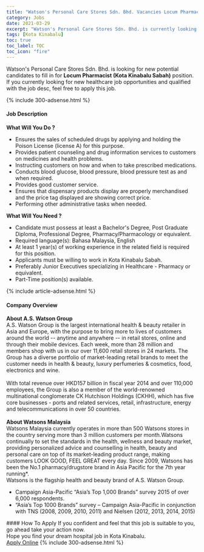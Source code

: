 ```yaml
---
title: "Watson's Personal Care Stores Sdn. Bhd. Vacancies Locum Pharmacist (Kota Kinabalu Sabah)" 
category: Jobs 
date: 2021-03-29 
excerpt: "Watson's Personal Care Stores Sdn. Bhd. is currently looking for suitable person to fill in the Locum Pharmacist (Kota Kinabalu Sabah) which positioned at Kota Kinabalu" 
tags: [Kota Kinabalu] 
toc: true 
toc_label: TOC 
toc_icon: "fire" 
--- 
```


<p>Watson's Personal Care Stores Sdn. Bhd. is looking for new potential candidates to fill in for <b>Locum Pharmacist (Kota Kinabalu Sabah)</b> position. If you currently looking for new healthcare job opportunities and qualified with the job desc, feel free to apply this job.
</p>{% include 300-adsense.html %} 
<div><div><h4>Job Description</h4></div><div><div><span><div><div><strong>What Will You Do ?</strong></div><ul><li>Ensures the sales of scheduled drugs by applying and holding the Poison License (license A) for this purpose.</li><li>Provides patient counseling and drug information services to customers on medicines and health problems.&#160;</li><li>Instructing customers on how and when to take prescribed medications.</li><li>Conducts blood glucose, blood pressure, blood pressure test as and when required.</li><li>Provides good customer service.</li><li>Ensures that dispensary products display are properly merchandised and the price tag displayed are showing correct price.</li><li>Performing other administrative tasks when needed.</li></ul><div><strong>What Will You Need ?</strong></div><ul><li>Candidate must possess at least a Bachelor's Degree, Post Graduate Diploma, Professional Degree, Pharmacy/Pharmacology or equivalent.</li><li>Required language(s): Bahasa Malaysia, English</li><li>At least 1 year(s) of working experience in the related field is required for this position.</li><li>Applicants must be willing to work in Kota Kinabalu Sabah.</li><li>Preferably Junior Executives specializing in Healthcare - Pharmacy or equivalent.</li><li>Part-Time position(s) available.</li></ul></div></span></div></div></div> 
{% include article-adsense.html %} 
<div><div><h4>Company Overview</h4></div><div><div><span><div><div>
<strong>About A.S. Watson Group</strong></div>
<div>
	A.S. Watson Group is the largest international health &amp; beauty retailer in Asia and Europe, with the purpose to bring more to lives of customers around the world -- anytime and anywhere -- in retail stores, online and through their mobile devices. Each week, more than 28 million and members shop with us in our over 11,600 retail stores in 24 markets. The Group has a diverse portfolio of market-leading retail brands to meet the customer needs in health &amp; beauty, luxury perfumeries &amp; cosmetics, food, electronics and wine.</div>
<div>
<br>
	With total revenue over HKD157 billion in fiscal year 2014 and over 110,000 employees, the Group is also a member of the world-renowned multinational conglomerate CK Hutchison Holdings (CKHH), which has five core businesses - ports and related services, retail, infrastructure, energy and telecommunications in over 50 countries.<br>
<br>
<strong>About Watsons Malaysia</strong></div>
<div>
	Watsons Malaysia currently operates in more than 500 Watsons stores in the country serving more than 3 million customers per month.Watsons continually to set the standards in the health, wellness and beauty market, providing personalized advice and counselling in health, beauty and personal care on top of its market-leading product range, making customers LOOK GOOD, FEEL GREAT every day. Since 2009, Watsons has been the No.1 pharmacy/drugstore brand in Asia Pacific for the 7th year running*.<br>
	Watsons is the flagship health and beauty brand of A.S. Watson Group.</div>
<ul>
<li>
		Campaign Asia-Pacific &#8220;Asia&#8217;s Top 1,000 Brands&#8221; survey 2015 of over 6,000 respondents.</li>
<li>
		&#8220;Asia&#8217;s Top 1000 Brands&#8221; survey &#8211; Campaign Asia-Pacific in conjunction with TNS (2008, 2009, 2010, 2011) and Nielsen (2012, 2013, 2014, 2015)</li>
</ul></div></span></div></div></div> 
#### How To Apply 
If you confident and feel that this job is suitable to you, go ahead take your action now. <br/> 
Hope you find your dream hospital job in Kota Kinabalu. <br/> 
<a href="https://www.jobstreet.com.my/en/job/locum-pharmacist-kota-kinabalu-sabah-4513670?jobId=jobstreet-my-job-4513670" class="btn btn--warning" target="_blank" rel="nofollow noopenner">Apply Online</a> 
{% include 300-adsense.html %} 